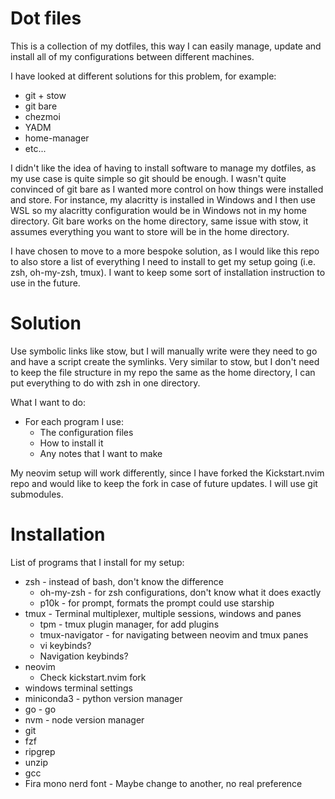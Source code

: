 # Dot files

This is a collection of my dotfiles, this way I can easily manage, update and install all of my configurations between different machines.

I have looked at different solutions for this problem, for example:
* git + stow
* git bare
* chezmoi
* YADM
* home-manager
* etc...

I didn't like the idea of having to install software to manage my dotfiles, as my use case is quite simple so git should be enough. I wasn't quite convinced of git bare as I wanted more control on how things were installed and store. For instance, my alacritty is installed in Windows and I then use WSL so my alacritty configuration would be in Windows not in my home directory. Git bare works on the home directory, same issue with stow, it assumes everything you want to store will be in the home directory.

I have chosen to move to a more bespoke solution, as I would like this repo to also store a list of everything I need to install to get my setup going (i.e. zsh, oh-my-zsh, tmux). I want to keep some sort of installation instruction to use in the future. 

# Solution

Use symbolic links like stow, but I will manually write were they need to go and have a script create the symlinks. Very similar to stow, but I don't need to keep the file structure in my repo the same as the home directory, I can put everything to do with zsh in one directory.

What I want to do:
* For each program I use:
    * The configuration files
    * How to install it
    * Any notes that I want to make

My neovim setup will work differently, since I have forked the Kickstart.nvim repo and would like to keep the fork in case of future updates. I will use git submodules.


# Installation

List of programs that I install for my setup:
* zsh - instead of bash, don't know the difference
    * oh-my-zsh - for zsh configurations, don't know what it does exactly
    * p10k - for prompt, formats the prompt could use starship
* tmux - Terminal multiplexer, multiple sessions, windows and panes
    * tpm - tmux plugin manager, for add plugins
    * tmux-navigator - for navigating between neovim and tmux panes
    * vi keybinds?
    * Navigation keybinds?
* neovim
    * Check kickstart.nvim fork
* windows terminal settings
* miniconda3 - python version manager
* go - go
* nvm - node version manager
* git
* fzf
* ripgrep
* unzip
* gcc
* Fira mono nerd font - Maybe change to another, no real preference

